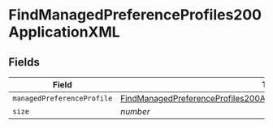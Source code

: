 # FindManagedPreferenceProfiles200ApplicationXML


## Fields

| Field                                                                                                                                                                       | Type                                                                                                                                                                        | Required                                                                                                                                                                    | Description                                                                                                                                                                 | Example                                                                                                                                                                     |
| --------------------------------------------------------------------------------------------------------------------------------------------------------------------------- | --------------------------------------------------------------------------------------------------------------------------------------------------------------------------- | --------------------------------------------------------------------------------------------------------------------------------------------------------------------------- | --------------------------------------------------------------------------------------------------------------------------------------------------------------------------- | --------------------------------------------------------------------------------------------------------------------------------------------------------------------------- |
| `managedPreferenceProfile`                                                                                                                                                  | [FindManagedPreferenceProfiles200ApplicationXMLManagedPreferenceProfile](../../models/operations/findmanagedpreferenceprofiles200applicationxmlmanagedpreferenceprofile.md) | :heavy_minus_sign:                                                                                                                                                          | N/A                                                                                                                                                                         |                                                                                                                                                                             |
| `size`                                                                                                                                                                      | *number*                                                                                                                                                                    | :heavy_minus_sign:                                                                                                                                                          | N/A                                                                                                                                                                         | 1                                                                                                                                                                           |